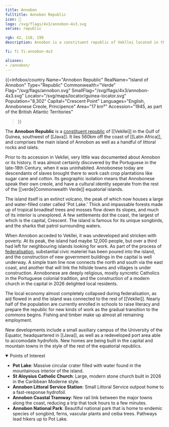 ```yaml
---
title: Annobon
fulltitle: Annobon Republic
icon: 🥥
logo: /svg/flags/4x3/annobon-4x3.svg
series: republic

rgb: 42, 110, 199
description: Annobon is a constituent republic of Vekllei located in the Gulf of Guinea.

fi: fi fi-annobon-4x3

aliases:
- /annobon/
---
```

{{<infobox/country
	 Name="Annobon Republic"
	 RealName="Island of Annobon"
	 Type="Republic"
	 Commonwealth="Verde"
	 Flag="/svg/flags/annobon.svg"
	 SmallFlag="/svg/flags/4x3/annobon-4x3.svg"
	 Locator="/svg/maps/locator/guinea-locator.svg"
	 Population="8,302"
	 Capital="Crescent Point"
	 Languages="English, Annobonese Creole, Principence"
	 Area="17 km²"
	 Accession="1945, as part of the British Atlantic Territories"
 >}}

The <span class="fi fi-annobon-4x3"></span> **Annobon Republic** is a [constituent republic](/republics/) of [[Vekllei]] in the Gulf of Guinea, southwest of [[Java]]. It lies 560km off the coast of [[Latin Africa]], and comprises the main island of Annobon as well as a handful of littoral rocks and islets.

Prior to its accession in Vekllei, very little was documented about Annobon or its history. It was almost certainly discovered by the Portuguese in the late-18th Century, when it was uninhabited. Annobonese today are descendants of slaves brought there to work cash crop plantations like sugar cane and cotton. Its geographic isolation means that Annobonese speak their own creole, and have a cultural identity seperate from the rest of the [[verde|Commonwealth Verde]] equatorial islands.

The island itself is an extinct volcano, the peak of which now houses a large and water-filled crater called 'Pot Lake.' Thick and impassable forests made up of tropical broadleaf trees and mosses flow down its slopes, and much of its interior is unexplored. A few settlements dot the coast, the largest of which is the capital, Crescent. The island is famous for its unique songbirds, and the sharks that patrol surrounding waters.

When Annobon acceded to Vekllei, it was undeveloped and stricken with poverty. At its peak, the island had maybe 12,000 people, but over a third had left for neighbouring islands looking for work. As part of the process of [federalisation](/federalisation/), substantial civic materiel has been poured into the island, and the construction of new government buildings in the capital is well underway. A simple tram line now connects the north and south via the east coast, and another that will link the hillside towns and villages is under construction. Annobonese are deeply religious, mostly syncretic Catholics in the Portuguese colonial tradition, and the construction of a modern church in the capital in 2026 delighted local residents.

The local economy almost completely collapsed during federalisation, as aid flowed in and the island was connected to the rest of [[Vekllei]]. Nearly half of the population are currently enrolled in schools to raise literacy and prepare the republic for new kinds of work as the gradual transition to the *commons* begins. Fishing and timber make up almost all remaining employment.

New developments include a small auxiliary campus of the University of the Equator, headquartered in [[Java]], as well as a redeveloped port area able to accomodate hydrofoils. New homes are being built in the capital and mountain towns in the style of the rest of the equatorial republics.

<details open>
<summary>Points of Interest</summary>

* **Pot Lake**: Massive circular crater filled with water found in the mountainous interior of the island.
* **St Aloysius Catholic Church**: Large, modern stone church built in 2026 in the Caribbean Moderne style.
* **Annobon Littoral Service Station**: Small Littoral Service outpost home to a fast-response hydrofoil.
* **Annobon Coastal Tramway**: New rail link between the major towns along the coast, reducing a trip that took hours to a few minutes.
* **Annobon National Park**: Beautiful national park that is home to endemic species of songbird, ferns, vascular plants and ceiba trees. Pathways lead hikers up to Pot Lake.
</details>

